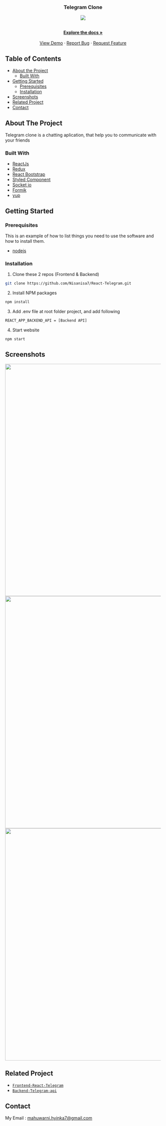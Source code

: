 <br />
<p align="center">

  <h3 align="center">Telegram Clone</h3>
  <p align="center">
  <image align="center" src='./screenshot/LOGO TELEGRAM.png' />
  </p>

  <p align="center">
    <br />
    <a href="https://github.com/Nisanisa7/React-Telegram"><strong>Explore the docs »</strong></a>
    <br />
    <br />
    <a href="https://react-telegram-mdmsg8wfq-nisanisa7.vercel.app/">View Demo</a>
    ·
    <a href="https://github.com/Nisanisa7/React-Telegram/issues">Report Bug</a>
    ·
    <a href="https://github.com/Nisanisa7/React-Telegram/issues">Request Feature</a>
  </p>
</p>



<!-- TABLE OF CONTENTS -->
## Table of Contents

* [About the Project](#about-the-project)
  * [Built With](#built-with)
* [Getting Started](#getting-started)
  * [Prerequisites](#prerequisites)
  * [Installation](#installation)
* [Screenshots](#screenshots)
* [Related Project](#related-project-backend)
* [Contact](#contact)



<!-- ABOUT THE PROJECT -->
## About The Project


Telegram clone is a chatting aplication, that help you to communicate with your friends

### Built With

* [ReactJs](https://reactjs.org/)
* [Redux](https://redux.js.org/)
* [React Bootstrap](https://react-bootstrap.github.io/)
* [Styled Component](https://styled-components.com/)
* [Socket io](https://socket.io/docs/v4/client-installation/)
* [Formik](https://formik.org/)
* [yup](https://www.npmjs.com/package/yup)

<!-- GETTING STARTED -->
## Getting Started

### Prerequisites

This is an example of how to list things you need to use the software and how to install them.

* [nodejs](https://nodejs.org/en/download/)

### Installation

1. Clone these 2 repos (Frontend & Backend)
```sh
git clone https://github.com/Nisanisa7/React-Telegram.git
```
2. Install NPM packages
```sh
npm install
```
3. Add .env file at root folder project, and add following
```sh
REACT_APP_BACKEND_API = [Backend API]
```
4. Start website
```sh
npm start
```



<!-- ROADMAP -->
## Screenshots

<p align='center'>
  <span>
    <image width="750" src='./screenshot/home.png' />
    <image width="750" src='./screenshot/homechat.png' />
    <image width="750" src='./screenshot/profile paghe.png' />

     

## Related Project
* [`Frontend-React-Telegram`](https://github.com/Nisanisa7/React-Telegram)
* [`Backend-Telegram-api`](https://github.com/Nisanisa7/Telegram-Api)


<!-- CONTACT -->
## Contact

My Email : mahuwarni.hyinka7@gmail.com



